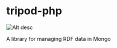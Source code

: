 tripod-php
==========

![Alt desc](http://95.138.143.82:3002/builds/TRI/status.png)

A library for managing RDF data in Mongo
